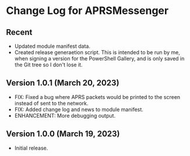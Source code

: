 # Change Log for APRSMessenger

## Recent
 - Updated module manifest data.
 - Created release generaetion script.  This is intended to be run by me, when signing a version for the PowerShell Gallery, and is only saved in the Git tree so I don't lose it.

## Version 1.0.1 (March 20, 2023)
 - FIX: Fixed a bug where APRS packets would be printed to the screen instead of sent to the network.
 - FIX: Added change log and news to module manifest.
 - ENHANCEMENT: More debugging output.

## Version 1.0.0 (March 19, 2023)
 - Initial release.